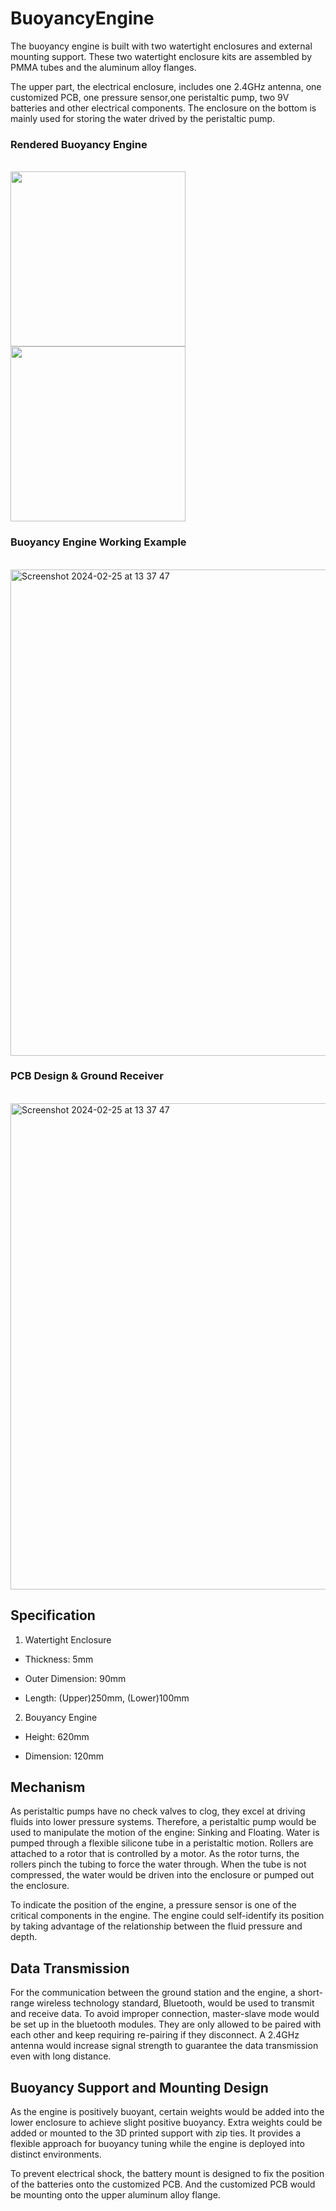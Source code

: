# BuoyancyEngine


The buoyancy engine is built with two watertight enclosures and external mounting support. These two watertight enclosure kits are assembled by PMMA tubes and the aluminum alloy flanges. 

The upper part, the electrical enclosure, includes one 2.4GHz antenna, one customized PCB, one pressure sensor,one peristaltic pump, two 9V batteries and other electrical components. The enclosure on the bottom is mainly used for storing the water drived by the peristaltic pump.


<p align="center">
    <h3>Rendered Buoyancy Engine</h3> <br />
    <img height="280" src="https://github.com/winnieay/BuoyancyEngine/assets/88380759/7a8c1507-93f6-4c0b-8b05-36906b9a37ac" >
    <img height="280" src="https://github.com/winnieay/BuoyancyEngine/assets/88380759/687129bf-da87-4b1c-bbc2-6734dbadcb98" ><br />
</p>


<p align="center">
    <h3>Buoyancy Engine Working Example</h3> <br />
   <img width="778" alt="Screenshot 2024-02-25 at 13 37 47" src="https://github.com/winnieay/BuoyancyEngine/assets/88380759/fed39d2c-db8e-4868-8259-6bbebb4b7d76"><br />
</p>

<p align="center">
    <h3>PCB Design & Ground Receiver</h3> <br />
   <img width="778" alt="Screenshot 2024-02-25 at 13 37 47" src="https://github.com/winnieay/BuoyancyEngine/assets/88380759/fed39d2c-db8e-4868-8259-6bbebb4b7d76"><br />
</p>


<h2>Specification</h2>

1. Watertight Enclosure

+ Thickness: 5mm

+ Outer Dimension: 90mm

+ Length: (Upper)250mm, (Lower)100mm

2. Bouyancy Engine

+ Height: 620mm

+ Dimension: 120mm

<h2>Mechanism</h2>

As peristaltic pumps have no check valves to clog, they excel at driving fluids into lower pressure systems. Therefore, a peristaltic pump would be used to manipulate the motion of the engine: Sinking and Floating. Water is pumped through a flexible silicone tube in a peristaltic motion. Rollers are attached to a rotor that is controlled by a motor. As the rotor turns, the rollers pinch the tubing to force the water through. When the tube is not compressed, the water would be driven into the enclosure or pumped out the enclosure.

To indicate the position of the engine, a pressure sensor is one of the critical components in the engine. The engine could self-identify its position by taking advantage of the relationship between the fluid pressure and depth.

<h2>Data Transmission</h2>

For the communication between the ground station and the engine, a short-range wireless technology standard, Bluetooth, would be used to transmit and receive data. To avoid  improper connection, master-slave mode would be set up in the bluetooth modules. They are only allowed to be paired with each other and keep requiring re-pairing if they disconnect. A 2.4GHz antenna would increase signal strength to guarantee the data transmission even with long distance.

<h2>Buoyancy Support and Mounting Design</h2>

As the engine is positively buoyant, certain weights would be added into the lower enclosure to achieve slight positive buoyancy. Extra weights could be added or mounted to the 3D printed support with zip ties. It provides a flexible approach for buoyancy tuning while the engine is deployed into distinct environments.

To prevent electrical shock, the battery mount is designed to fix the position of the batteries onto the customized PCB. And the customized PCB would be mounting onto the upper aluminum alloy flange. 
